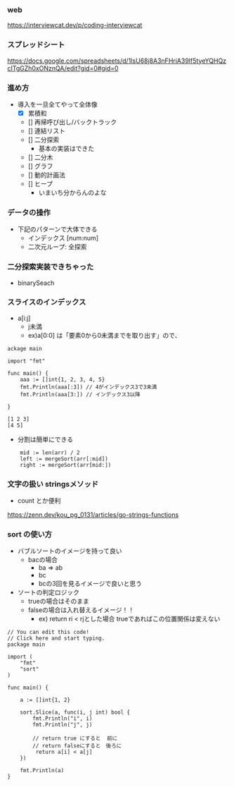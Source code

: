 ### web

https://interviewcat.dev/p/coding-interviewcat

### スプレッドシート

https://docs.google.com/spreadsheets/d/1IsU68j8A3nFHriA39If5tyeYQHQzcITgGZh0xONznQA/edit?gid=0#gid=0

### 進め方

- 導入を一旦全てやって全体像
  - [x] 累積和
  - [] 再帰呼び出し/バックトラック
  - [] 連結リスト
  - [] 二分探索
    - 基本の実装はできた
  - [] 二分木
  - [] グラフ
  - [] 動的計画法
  - [] ヒープ
    - いまいち分からんのよな

### データの操作

- 下記のパターンで大体できる
  - インデックス [num:num]
  - 二次元ループ: 全探索

### 二分探索実装できちゃった

- binarySeach

### スライスのインデックス

- a[i:j]
  - j未満
  - ex)a[0:0] は「要素0から0未満までを取り出す」ので、

```
ackage main

import "fmt"

func main() {
	aaa := []int{1, 2, 3, 4, 5}
	fmt.Println(aaa[:3]) // 4がインデックス3で3未満
	fmt.Println(aaa[3:]) // インデックス3以降

}

[1 2 3]
[4 5]
```

- 分割は簡単にできる

```
	mid := len(arr) / 2
	left := mergeSort(arr[:mid])
	right := mergeSort(arr[mid:])
```


### 文字の扱い stringsメソッド

- count とか便利

https://zenn.dev/kou_pg_0131/articles/go-strings-functions

### sort の使い方

- バブルソートのイメージを持って良い
  - bacの場合
    - ba => ab
	- bc
	- bcの3回を見るイメージで良いと思う  
- ソートの判定ロジック
  - trueの場合はそのまま
  - falseの場合は入れ替えるイメージ！！
    - ex) return ri < rjとした場合 trueであればこの位置関係は変えない
```
// You can edit this code!
// Click here and start typing.
package main

import (
	"fmt"
	"sort"
)

func main() {

	a := []int{1, 2}

	sort.Slice(a, func(i, j int) bool {
		fmt.Println("i", i)
		fmt.Println("j", j)

		// return true にすると  前に
		// return falseにすると　後ろに
		 return a[i] < a[j]
	})

	fmt.Println(a)
}

```
